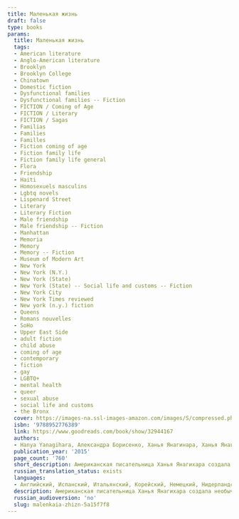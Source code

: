 ```yaml
---
title: Маленькая жизнь
draft: false
type: books
params:
  title: Маленькая жизнь
  tags:
  - American literature
  - Anglo-American literature
  - Brooklyn
  - Brooklyn College
  - Chinatown
  - Domestic fiction
  - Dysfunctional families
  - Dysfunctional families -- Fiction
  - FICTION / Coming of Age
  - FICTION / Literary
  - FICTION / Sagas
  - Familias
  - Families
  - Familles
  - Fiction coming of age
  - Fiction family life
  - Fiction family life general
  - Flora
  - Friendship
  - Haiti
  - Homosexuels masculins
  - Lgbtq novels
  - Lispenard Street
  - Literary
  - Literary Fiction
  - Male friendship
  - Male friendship -- Fiction
  - Manhattan
  - Memoria
  - Memory
  - Memory -- Fiction
  - Museum of Modern Art
  - New York
  - New York (N.Y.)
  - New York (State)
  - New York (State) -- Social life and customs -- Fiction
  - New York City
  - New York Times reviewed
  - New york (n.y.) fiction
  - Queens
  - Romans nouvelles
  - SoHo
  - Upper East Side
  - adult fiction
  - child abuse
  - coming of age
  - contemporary
  - fiction
  - gay
  - LGBTQ+
  - mental health
  - queer
  - sexual abuse
  - social life and customs
  - the Bronx
  cover: https://images-na.ssl-images-amazon.com/images/S/compressed.photo.goodreads.com/books/1478876919i/32944167.jpg
  isbn: '9788952776389'
  link: https://www.goodreads.com/book/show/32944167
  authors:
  - Hanya Yanagihara, Александра Борисенко, Ханья Янагинара, Ханья Янагихара
  publication_year: '2015'
  page_count: '760'
  short_description: Американская писательница Ханья Янагихара создала необычный роман, где и о страшном, и о радостном говорится без лишнего надрыва и сентиментальности. Четверо друзей - талантливый архитектор...
  russian_translation_status: exists
  languages:
  - Английский, Испанский, Итальянский, Корейский, Немецкий, Нидерландский, Польский, Португальский, Русский, Финский
  description: Американская писательница Ханья Янагихара создала необычный роман, где и о страшном, и о радостном говорится без лишнего надрыва и сентиментальности. Четверо друзей - талантливый архитектор Малкольм, начинающий актер Виллем, уверенный в собственной неповторимости художник Джей-Би и гениальный юрист и математик Джуд - пытаются добиться успеха в Нью-Йорке, но оказывается, что ни карьера, ни деньги, ни слава не могут справиться с прошлым, если оно сильнее жизни…
  russian_audioversion: 'no'
  slug: malenkaia-zhizn-5a15f7f8
---
```

